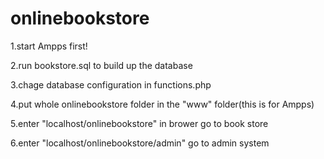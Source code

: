 # onlinebookstore
1.start Ampps first!

2.run bookstore.sql to build up the database

3.chage database configuration in functions.php

4.put whole onlinebookstore folder in the "www" folder(this is for Ampps)

5.enter "localhost/onlinebookstore" in brower go to book store

6.enter "localhost/onlinebookstore/admin" go to admin system
